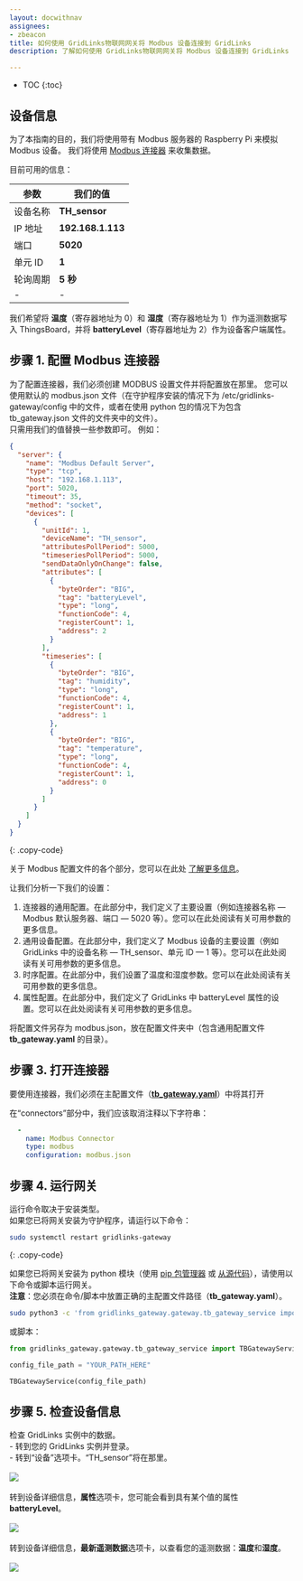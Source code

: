 ```yaml
---
layout: docwithnav
assignees:
- zbeacon
title: 如何使用 GridLinks物联网网关将 Modbus 设备连接到 GridLinks
description: 了解如何使用 GridLinks物联网网关将 Modbus 设备连接到 GridLinks

---
```


* TOC
{:toc}

## 设备信息

为了本指南的目的，我们将使用带有 Modbus 服务器的 Raspberry Pi 来模拟 Modbus 设备。
我们将使用 [Modbus 连接器](/docs/iot-gateway/config/modbus/) 来收集数据。

目前可用的信息：


| 参数     | 我们的值            |
|-|-|
| 设备名称   | **TH_sensor**        |
| IP 地址    | **192.168.1.113**    |
| 端口          | **5020**             |
| 单元 ID       | **1**                |
| 轮询周期   | **5 秒**        | 
|-|-|

我们希望将 **温度**（寄存器地址为 0）和 **湿度**（寄存器地址为 1）作为遥测数据写入 ThingsBoard，并将 **batteryLevel**（寄存器地址为 2）作为设备客户端属性。      



## 步骤 1. 配置 Modbus 连接器

为了配置连接器，我们必须创建 MODBUS 设置文件并将配置放在那里。
您可以使用默认的 modbus.json 文件（在守护程序安装的情况下为 /etc/gridlinks-gateway/config 中的文件，或者在使用 python 包的情况下为包含 tb_gateway.json 文件的文件夹中的文件）。  
只需用我们的值替换一些参数即可。
例如：

```json
{
  "server": {
    "name": "Modbus Default Server",
    "type": "tcp",
    "host": "192.168.1.113",
    "port": 5020,
    "timeout": 35,
    "method": "socket",
    "devices": [
      {
        "unitId": 1,
        "deviceName": "TH_sensor",
        "attributesPollPeriod": 5000,
        "timeseriesPollPeriod": 5000,
        "sendDataOnlyOnChange": false,
        "attributes": [
          {
            "byteOrder": "BIG",
            "tag": "batteryLevel",
            "type": "long",
            "functionCode": 4,
            "registerCount": 1,
            "address": 2
          }
        ],
        "timeseries": [
          {
            "byteOrder": "BIG",
            "tag": "humidity",
            "type": "long",
            "functionCode": 4,
            "registerCount": 1,
            "address": 1
          },
          {
            "byteOrder": "BIG",
            "tag": "temperature",
            "type": "long",
            "functionCode": 4,
            "registerCount": 1,
            "address": 0
          }
        ]
      }
    ]
  }
}
```
{: .copy-code}

  
关于 Modbus 配置文件的各个部分，您可以在此处 [了解更多信息](/docs/iot-gateway/config/modbus/)。  

让我们分析一下我们的设置：

1. 连接器的通用配置。在此部分中，我们定义了主要设置（例如连接器名称 — Modbus 默认服务器、端口 — 5020 等）。您可以在此处阅读有关可用参数的更多信息。
2. 通用设备配置。在此部分中，我们定义了 Modbus 设备的主要设置（例如 GridLinks 中的设备名称 — TH_sensor、单元 ID — 1 等）。您可以在此处阅读有关可用参数的更多信息。
3. 时序配置。在此部分中，我们设置了温度和湿度参数。您可以在此处阅读有关可用参数的更多信息。
4. 属性配置。在此部分中，我们定义了 GridLinks 中 batteryLevel 属性的设置。您可以在此处阅读有关可用参数的更多信息。

将配置文件另存为 modbus.json，放在配置文件夹中（包含通用配置文件 **tb_gateway.yaml** 的目录）。  

## 步骤 3. 打开连接器

要使用连接器，我们必须在主配置文件（**[tb_gateway.yaml](/docs/iot-gateway/configuration/#connectors-configuration)**）中将其打开

在“connectors”部分中，我们应该取消注释以下字符串：

```yaml
  -
    name: Modbus Connector
    type: modbus
    configuration: modbus.json
```

## 步骤 4. 运行网关
  
运行命令取决于安装类型。  
如果您已将网关安装为守护程序，请运行以下命令：  
```bash
sudo systemctl restart gridlinks-gateway
```  
{: .copy-code}

如果您已将网关安装为 python 模块（使用 [pip 包管理器](/docs/iot-gateway/install/pip-installation/) 或 [从源代码](/docs/iot-gateway/install/source-installation/)），请使用以下命令或脚本运行网关。  
**注意**：您必须在命令/脚本中放置正确的主配置文件路径（**tb_gateway.yaml**）。  

```bash
sudo python3 -c 'from gridlinks_gateway.gateway.tb_gateway_service import TBGatewayService; TBGatewayService("YOUR_PATH_HERE")'
```

或脚本：

```python
from gridlinks_gateway.gateway.tb_gateway_service import TBGatewayService 

config_file_path = "YOUR_PATH_HERE"

TBGatewayService(config_file_path)
```

## 步骤 5. 检查设备信息

检查 GridLinks 实例中的数据。  
    - 转到您的 GridLinks 实例并登录。  
    - 转到“设备”选项卡。“TH_sensor”将在那里。
    <br>    
    ![](/images/gateway/gateway-modbus-device-added.png)
<br><br>
转到设备详细信息，**属性**选项卡，您可能会看到具有某个值的属性 **batteryLevel**。  
<br>
![](/images/gateway/modbus-device-client-attribute.png)
<br><br>
转到设备详细信息，**最新遥测数据**选项卡，以查看您的遥测数据：**温度**和**湿度**。  
<br>
![](/images/gateway/modbus-device-telemetry.png)